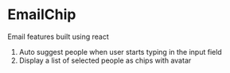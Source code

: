 # EmailChip
Email features built using react

1. Auto suggest people when user starts typing in the input field
2. Display a list of selected people as chips with avatar
